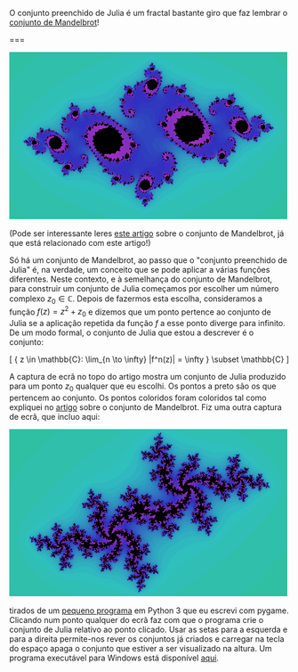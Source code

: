 O conjunto preenchido de Julia é um fractal bastante giro que faz lembrar o [conjunto de Mandelbrot](https://mathspp.com/pt/blog/mandelbrot)!

===

![Um screenshot do conjunto preenchido de Julia de um programa feito em Python 3](juliaset2.png)

(Pode ser interessante leres [este artigo](https://mathspp.com/blog/mandelbrot) sobre o conjunto de Mandelbrot, já que está relacionado com este artigo!)

Só há um conjunto de Mandelbrot, ao passo que o "conjunto preenchido de Julia" é, na verdade, um conceito que se pode aplicar a várias funções diferentes. Neste contexto, e à semelhança do conjunto de Mandelbrot, para construir um conjunto de Julia começamos por escolher um número complexo $z_0 \in \mathbb{C}$. Depois de fazermos esta escolha, consideramos a função $f(z) = z^2 + z_0$ e dizemos que um ponto pertence ao conjunto de Julia se a aplicação repetida da função $f$ a esse ponto diverge para infinito. De um modo formal, o conjunto de Julia que estou a descrever é o conjunto:

\[
    \{ z \in \mathbb{C}: \lim_{n \to \infty} |f^n(z)| = \infty \} \subset \mathbb{C}
\]

A captura de ecrã no topo do artigo mostra um conjunto de Julia produzido para um ponto $z_0$ qualquer que eu escolhi. Os pontos a preto são os que pertencem ao conjunto. Os pontos coloridos foram coloridos tal como expliquei no [artigo](https://mathspp.com/pt/blog/mandelbrot) sobre o conjunto de Mandelbrot. Fiz uma outra captura de ecrã, que incluo aqui:

![Uma outra captura de ecrã do meu programa para criar conjuntos de Julia](juliaset.png)

tirados de um [pequeno programa](https://github.com/RodrigoGiraoSerrao/projects/tree/master/fractals) em Python 3 que eu escrevi com pygame. Clicando num ponto qualquer do ecrã faz com que o programa crie o conjunto de Julia relativo ao ponto clicado. Usar as setas para a esquerda e para a direita permite-nos rever os conjuntos já criados e carregar na tecla do espaço apaga o conjunto que estiver a ser visualizado na altura. Um programa executável para Windows está disponível [aqui](https://github.com/RodrigoGiraoSerrao/projects/blob/master/fractals/juliaSet.rar).